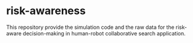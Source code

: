 # risk-awareness
This repository provide the simulation code and the raw data for the risk-aware decision-making in human-robot collaborative search application.
